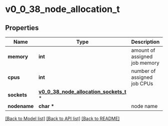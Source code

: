 # v0_0_38_node_allocation_t

## Properties
Name | Type | Description | Notes
------------ | ------------- | ------------- | -------------
**memory** | **int** | amount of assigned job memory | [optional] 
**cpus** | **int** | number of assigned job CPUs | [optional] 
**sockets** | [**v0_0_38_node_allocation_sockets_t**](v0_0_38_node_allocation_sockets.md) \* |  | [optional] 
**nodename** | **char \*** | node name | [optional] 

[[Back to Model list]](../README.md#documentation-for-models) [[Back to API list]](../README.md#documentation-for-api-endpoints) [[Back to README]](../README.md)


